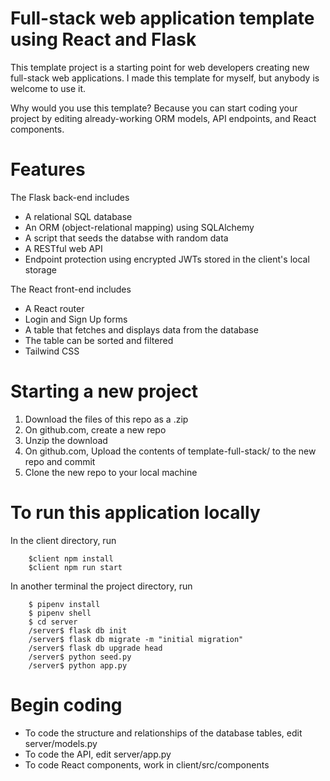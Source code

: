 # Full-stack web application template using React and Flask

This template project is a starting point for web developers creating new full-stack web applications. I made this template for myself, but anybody is welcome to use it. 

Why would you use this template? Because you can start coding your project by editing already-working ORM models, API endpoints, and React components.

# Features

The Flask back-end includes
* A relational SQL database
* An ORM (object-relational mapping) using SQLAlchemy
* A script that seeds the databse with random data
* A RESTful web API
* Endpoint protection using encrypted JWTs stored in the client's local storage

The React front-end includes
* A React router
* Login and Sign Up forms
* A table that fetches and displays data from the database
* The table can be sorted and filtered
* Tailwind CSS

# Starting a new project

1. Download the files of this repo as a .zip
2. On github.com, create a new repo
3. Unzip the download
4. On github.com, Upload the contents of template-full-stack/ to the new repo and commit
5. Clone the new repo to your local machine


# To run this application locally

In the client directory, run 

```
    $client npm install
    $client npm run start
```

In another terminal the project directory, run

```
    $ pipenv install
    $ pipenv shell
    $ cd server
    /server$ flask db init
    /server$ flask db migrate -m "initial migration"
    /server$ flask db upgrade head
    /server$ python seed.py
    /server$ python app.py
```

# Begin coding

* To code the structure and relationships of the database tables, edit server/models.py
* To code the API, edit server/app.py
* To code React components, work in client/src/components

